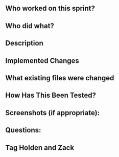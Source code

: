 ## Who worked on this sprint?

## Who did what?
<!-- Saying you all did it together is great too! -->

## Description
<!--- Describe your changes in detail -->

## Implemented Changes
<!--- Include what was not completed too -->

## What existing files were changed

## How Has This Been Tested?
<!--- Please describe how you tested your changes. -->

## Screenshots (if appropriate):

## Questions:

## Tag Holden and Zack
<!-- Also tag your pr with the right tags and milestone>